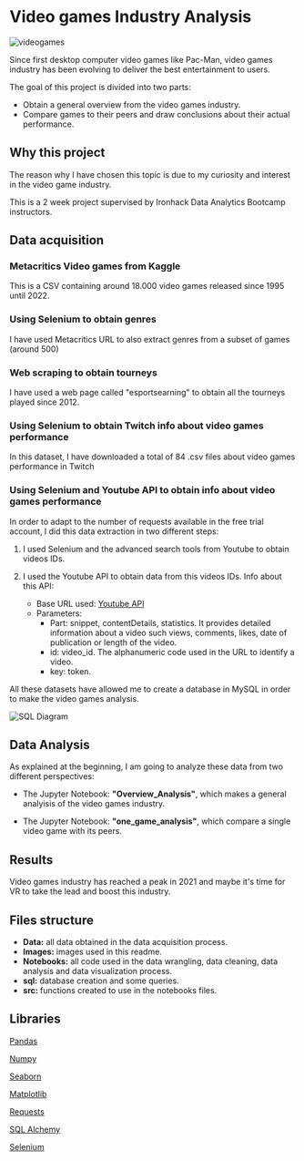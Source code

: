 # Video games Industry Analysis

![videogames](../videogames_industry/images/videogames_title.jfif)

Since first desktop computer video games like Pac-Man, video games industry has been evolving to deliver the best entertainment to users.

The goal of this project is divided into two parts:

- Obtain a general overview from the video games industry.
- Compare games to their peers and draw conclusions about their actual performance.

## Why this project

 The reason why I have chosen this topic is due to my curiosity and interest in the video game industry.

 This is a 2 week project supervised by Ironhack Data Analytics Bootcamp instructors.

## Data acquisition

### Metacritics Video games from Kaggle

This is a CSV containing around 18.000 video games released since 1995 until 2022.

### Using Selenium to obtain genres

I have used Metacritics URL to also extract genres from a subset of games (around 500)

### Web scraping to obtain tourneys

I have used a web page called "esportsearning" to obtain all the tourneys played since 2012.

### Using Selenium to obtain Twitch info about video games performance

In this dataset, I have downloaded a total of 84 .csv files about video games performance in Twitch

### Using Selenium and Youtube API to obtain info about video games performance

In order to adapt to the number of requests available in the free trial account, I did this data extraction in two different steps:

1. I used Selenium and the advanced search tools from Youtube to obtain videos IDs.

2. I used the Youtube API to obtain data from this videos IDs. Info about this API:
    - Base URL used: [Youtube API](https://www.googleapis.com/youtube/v3/videos)
    - Parameters:
        - Part: snippet, contentDetails, statistics. It provides detailed information about a video such views, comments, likes, date of publication or length of the video.
        - id: video_id. The alphanumeric code used in the URL to identify a video.
        - key: token.

All these datasets have allowed me to create a database in MySQL in order to make the video games analysis.

![SQL Diagram](../videogames_industry/images/diagram.png)


## Data Analysis

As explained at the beginning, I am going to analyze these data from two different perspectives:

- The Jupyter Notebook: **"Overview_Analysis"**, which makes a general analyisis of the video games industry.

- The Jupyter Notebook: **"one_game_analysis"**,
which compare a single video game with its peers.

## Results

Video games industry has reached a peak in 2021 and maybe it's time for VR to take the lead and boost this industry.

## Files structure

- **Data:** all data obtained in the data acquisition process.
- **Images:** images used in this readme.
- **Notebooks:** all code used in the data wrangling, data cleaning, data analysis and data visualization process.
- **sql:** database creation and some queries.
- **src:** functions created to use in the notebooks files.

## Libraries

[Pandas](https://pandas.pydata.org/)

[Numpy](https://numpy.org/doc/)

[Seaborn](https://seaborn.pydata.org/index.html)

[Matplotlib](https://matplotlib.org/3.1.1/contents.html)

[Requests](https://pypi.org/project/requests/2.7.0/)

[SQL Alchemy](https://www.sqlalchemy.org/)

[Selenium](https://www.selenium.dev/)